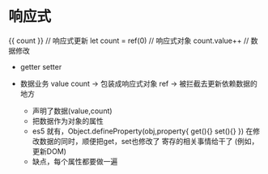 # 响应式

{{ count }}    // 响应式更新
let count = ref(0)  // 响应式对象
count.value++  //  数据修改

- getter setter

- 数据业务 value count ->  包装成响应式对象 ref  ->  被拦截去更新依赖数据的地方
  - 声明了数据(value,count)
  - 把数据作为对象的属性
  - es5 就有，Object.defineProperty(obj,property{
    get(){}
    set(){}
  }) 在修改数据的同时，顺便把get，set也修改了 寄存的相关事情给干了 (例如，更新DOM)
  - 缺点，每个属性都要做一遍